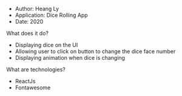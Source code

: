- Author: Heang Ly
- Application: Dice Rolling App
- Date: 2020

What does it do?
- Displaying dice on the UI
- Allowing user to click on button to change the dice face number
- Displaying animation when dice is changing

What are technologies?
- ReactJs
- Fontawesome